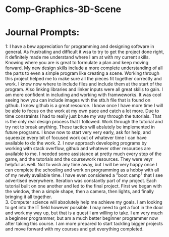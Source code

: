 # Comp-Graphics-3D-Scene

# Journal Prompts:

1: I have a bew appreciation for programming and designing software in general.   As frustrating and difficult it wsa to try to get the project done right, it definitely made me understand where I am at with my current skills.  Knowing where you are is great to formulate a plan and keep moving forward.  My new design skills include a more complete understanding of all the parts to even a simple program like creating a scene.  Working through this project helped me to make sure all the pieces fit together correctly and work.  I know now where to include files and include them at the start of the program.  Also linking libraries and linker inputs were all great skills to gain.  I am more confident in including and working with framweworks.  It was cool seeing how you can include images with the stb.h file that is found on github.  I know github is a great resource.  I know once I have more time I will be able to focus on the work at my own pace and catch a lot more.  Due to time constraints I had to really just brute my way through the tutorials.  That is the only real design process that I followed.  Work through the tutorial and try not to break anything.  These tactics will abslutely be implemented in future programs.  I know now to start very very early, ask for help, and squeexze every bit of focused work out of whatever time I can have available to do the work.
2. I now approach developing programs by working with stack overflow, github and whatever other resources are available to me.  I needed some assistance at pretty much every step of the game, and the tutorials and the coursework resources.  They were veyr helpful as well.  Not to wish any time away, but I will be very happy once I can complete the schooling and work on programming as a hobby with all of my newly available time.  I have even considered a "boot camp" that I see advertised everywhere. Iteration was constantly part of my project.  Each tutorial built on one another and led to the final project.  First we began with the window, then a simple shape, then a camera, then lights, and finally bringing it all together.  
3. Computer science will absolutely help me achieve my goals.  I am looking to get into the IT field however possible.  I may need to get a foot in the door and work my way up, but that is a quest I am willing to take.  I am very much a beginner programmer, but am a much better beginner programmer now after taking this course.  I am more prepared to start tackling bigger projects and move forward with my courses and get everything completed.
